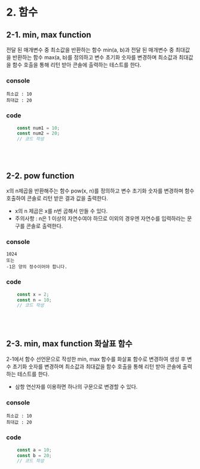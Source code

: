 # 2. 함수

## 2-1. min, max function
전달 된 매개변수 중 최소값을 반환하는 함수 min(a, b)과 전달 된 매개변수 중 최대값을 반환하는 함수 max(a, b)를 정의하고
변수 초기화 숫자를 변경하며 최소값과 최대값을 함수 호출을 통해 리턴 받아 콘솔에 출력하는 테스트를 한다.
### console
```
최소값 : 10
최대값 : 20
```
### code
```js        
    const num1 = 10;
    const num2 = 20;
    // 코드 작성
```
<br><br>

## 2-2. pow function 
x의 n제곱을 반환해주는 함수 pow(x, n)를 정의하고 변수 초기화 숫자를 변경하며 함수 호출하여 콘솔로 리턴 받은 결과 값을 출력한다.
* x의 n 제곱은 x를 n번 곱해서 만들 수 있다.
* 주의사항 : n은 1 이상의 자연수여야 하므로 이외의 경우엔 자연수를 입력하라는 문구를 콘솔로 출력한다.
### console
```
1024
또는
-1은 양의 정수이어야 합니다.
```
### code
```js
    const x = 2;
    const n = 10;
    // 코드 작성
```
<br><br>

## 2-3. min, max function 화살표 함수
2-1에서 함수 선언문으로 작성한 min, max 함수를 화살표 함수로 변경하여 생성 후 변수 초기화 숫자를 변경하며 최소값과 최대값을 함수 호출을 통해 리턴 받아 콘솔에 출력하는 테스트를 한다.
- 삼항 연산자를 이용하면 하나의 구문으로 변경할 수 있다.
### console
```
최소값 : 10
최대값 : 20
```
### code
```js
    const a = 10;
    const b = 20;
    // 코드 작성
```
